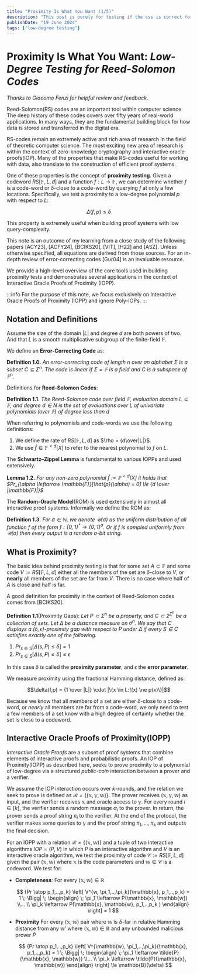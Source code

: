 ```yaml
---
title: "Proximity Is What You Want (1/5)"
description: "This post is purely for testing if the css is correct for the title on the page"
publishDate: "19 June 2024"
tags: ["low-degree testing"]
---
```


# Proximity Is What You Want: *Low-Degree Testing for Reed-Solomon Codes*

*Thanks to Giacomo Fenzi for helpful review and feedback.*

Reed-Solomon(RS) codes are an important tool within computer science.  The deep history of these codes covers over fifty years of real-world applications.  In many ways, they are the fundamental building block for how data is stored and transferred in the digital era.

RS-codes remain an extremely active and rich area of research in the field of theoretic computer science. The most exciting new area of research is within the context of zero-knowledge cryptography and interactive oracle proofs(IOP).  Many of the properties that make RS-codes useful for working with data, also translate to the construction of efficient proof systems.

One of these properties is the concept of **proximity testing**.  Given a codeword $RS[\mathbb{F}, L, d]$ and a function $f:L \rightarrow \mathbb{F}$, we can determine whether $f$ is a code-word or $\delta$-close to a code-word by querying $f$ at only a few locations. Specifically, we test a proximity to a low-degree polynomial $p$ with respect to $L$: 

$$
\Delta(f,p) \le \delta
$$ 

This property is extremely useful when building proof systems with low query-complexity.

This note is an outcome of my learning from a close study of the following papers [ACY23], [ACFY24], [BCIKS20], [VIT], [H22] and [ASZ]. Unless otherwise specified, all equations are derived from those sources.  For an in-depth review of error-correcting codes [Gur04] is an invaluable resource.

We provide a high-level overview of the core tools used in building proximity tests and demonstrates several applications in the context of Interactive Oracle Proofs of Proximity (IOPP). 

:::info
For the purpose of this note, we focus exclusively on Interactive Oracle Proofs of Proximity (IOPP) and ignore Poly-IOPs.
:::

## Notation and Definitions

Assume the size of the domain $|L|$ and degree $d$ are both powers of two.  And that $L$ is a smooth multiplicative subgroup of the finite-field $\mathbb{F}$.

We define an **Error-Correcting Code** as:

**Definition 1.0.** *An error-correcting code of length $n$ over an alphabet $\Sigma$ is a subset $C \subseteq \Sigma^n$.  The code is linear if $\Sigma = \mathbb{F}$ is a field and $C$ is a subspace of $\mathbb{F}^n$*.

Definitions for **Reed-Solomon Codes**:

**Definition 1.1.** *The Reed-Solomon code over field $\mathbb{F}$, evaluation domain $L ⊆ \mathbb{F}$, and degree $d ∈ N$ is the set of evaluations over $L$ of univariate polynomials (over $\mathbb{F}$) of degree less than $d$*

When referring to polynomials and code-words we use the following definitions:

1) We define the rate of $RS[\mathbb{F}, L, d]$ as $\rho = {d\over|L|}$.
2) We use $\hat{f} \in \mathbb{F}^{<d}[X]$ to refer to the nearest polynomial to $f$ on $L$. 

The **Schwartz–Zippel Lemma** is fundamental to various IOPPs and used extensively.

**Lemma 1.2.** *For any non-zero polynomial $\hat{f} := \mathbb{F}^{<d}[X]$ it holds that $Pr_{\alpha \leftarrow \mathbb{F}}[\hat{p}(\alpha) = 0] \le {d  \over |\mathbb{F}|}$*

The **Random-Oracle Model**(ROM) is used extensively in almost all interactive proof systems.  Informally we define the ROM as:

**Definition 1.3.** *For $\sigma \in \mathbb{N}$, we denote $\mathcal{U}(\sigma)$ as the uniform distribution of all function $f$ of the form $f:\{0,1\}^* \rightarrow \{0,1\}^{\sigma}$. Or if $f$ is sampled uniformly from $\mathcal{U}(\sigma)$ then every output is a random $\sigma$-bit string.*   

## What is Proximity?

The basic idea behind proximity testing is that for some set $A \subset \mathbb{F}$ and some code $V := RS[\mathbb{F},L,d]$ either all the members of the set are $\delta$-close to $V$, or **nearly** all members of the set are far from $V$.  There is no case where half of $A$ is close and half is far.

A good definition for proximity in the context of Reed-Solomon codes comes from [BCIKS20].

**Definition 1.1**(Proximity Gaps):  *Let $P \subset \Sigma^n$ be a property, and $C \subset 2^{\Sigma^n}$ be a collection of sets.  Let $\Delta$ be a distance measure on $\sigma^n$.  We say that $C$ displays a $(\delta, \epsilon)$-proximity gap with respect to $P$ under $\Delta$ if every $S \in C$ satisfies exactly one of the following.*

1. $Pr_{s\in S}[\Delta (s, P) \le \delta] = 1$
2. $Pr_{s \in S}[\Delta (s, P) \le \delta] \le \epsilon$

In this case $\delta$ is called the **proximity parameter**, and $\epsilon$ the **error parameter**.

We measure proximity using the fractional Hamming distance, defined as:

$$\delta(f,p) = {1 \over |L|} \cdot |\{x \in L:f(x) \ne p(x)\}|$$

Because we know that all members of a set are either $\delta$-close to a code-word, or *nearly* all members are far from a code-word,  we only need to test a few members of a set know with a high degree of certainty whether the set is close to a codeword.

##  Interactive Oracle Proofs of Proximity(IOPP)

*Interactive Oracle Proofs* are a subset of proof systems that combine elements of interactive proofs and probabilistic proofs. An IOP of Proximity(IOPP) as described here, seeks to prove proximity to a polynomial of low-degree via a structured *public-coin* interaction between a prover and a verifier.

We assume the IOP interaction occurs over $k$-rounds, and the relation we seek to prove is defined as $\mathcal{R} =\{(\mathbb{x},\mathbb{y}, \mathbb{w})\}$. The prover receives $(\mathbb{x}, \mathbb{y}, \mathbb{w})$ as input, and the verifier receives $\mathbb{x}$ and oracle access to $\mathbb{y}$.  For every round $i \in [k]$, the verifier sends a random message $\alpha_i$ to the prover.  In return, the prover sends a proof string $\pi_i$ to the verifier.  At the end of the protocol, the verifier makes some queries to $\mathbb{y}$ and the proof string $\pi_1,...,\pi_k$ and outputs the final decision.

For an IOPP with a relation $\mathcal{R} =\{(\mathbb{x},\mathbb{w})\}$ and a tuple of two interactive algorithms $IOP = (P,V)$ in which $P$ is an interactive algorithm and $V$ is an interactive oracle algorithm,  we test the proximity of code $\mathcal{C} := RS[\mathbb{F}, L, d]$ given the pair $(\mathbb{x},\mathbb{w})$ where $\mathbb{x}$ is the code parameters and $\mathbb{w} \in \mathcal{C}$ is a codeword. We test for:

* **Completeness**: For every $(\mathbb{x}, \mathbb{w}) \in \mathbb{R}$
 
    $$
    {Pr \atop p_1,..,p_k}  \left[ V^{w, \pi_1,..,\pi_k}(\mathbb{x}, p_1,..,p_k) = 1  \; \Bigg| \;  \begin{align} \; \pi_1 \leftarrow P(\mathbb{x}, \mathbb{w}) \\... \\ \pi_k \leftarrow P(\mathbb{x}, \mathbb{w}, p_1,..,p_k ) \end{align}  \right] = 1
    $$

* **Proximity** For every $(\mathbb{x}, \mathbb{w})$ pair where $\mathbb{w}$ is $δ$-far in relative Hamming distance from any $\mathbb{w}'$ where $(\mathbb{x},\mathbb{w}) ∈ \mathbb{R}$ and any unbounded malicious prover $\tilde{P}$

    $$
    {Pr \atop p_1,..,p_k}  \left[ V^{\mathbb{w}, \pi_1,..,\pi_k}(\mathbb{x}, p_1,..,p_k) = 1  \; \Bigg| \;  \begin{align} \; \pi_1 \leftarrow \tilde{P}(\mathbb{x}, \mathbb{w}) \\... \\ \pi_k \leftarrow \tilde{P}(\mathbb{x}, \mathbb{w}) \end{align}  \right] \le \mathbb{B}(\delta)
    $$



